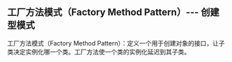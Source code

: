 ## 工厂方法模式（Factory Method Pattern）--- 创建型模式


工厂方法模式（Factory Method Pattern）：定义一个用于创建对象的接口，让子类决定实例化哪一个类。工厂方法使一个类的实例化延迟到其子类。

